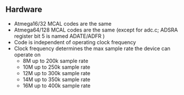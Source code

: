 ## Hardware
* Atmega16/32 MCAL codes are the same 
* Atmega64/128 MCAL codes are the same (except for adc.c; ADSRA register bit 5 is named ADATE/ADFR  )
* Code is independent of operating clock frequency
* Clock frequency determines the max sample rate the device can operate on
	- 8M up to 200k sample rate
	- 10M up to 250k sample rate
	- 12M up to 300k sample rate
	- 14M up to 350k sample rate
	- 16M up to 400k sample rate
